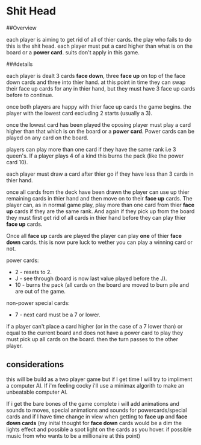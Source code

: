 # Shit Head

##Overview

each player is aiming to get rid of all of thier cards. the play who fails to do this is the shit head. each player must put a card higher than what is on the board or a **power card**. suits don't apply in this game.

###details

each player is dealt 3 cards **face down**, three **face up** on top of the face down cards and three into thier hand. at this point in time they can swap their face up cards for any in thier hand, but they must have 3 face up cards before to continue.

once both players are happy with thier face up cards the game begins. the player with the lowest card excluding 2 starts (usually a 3).

once the lowest card has been played the oposing player must play a card higher than that which is on the board or a **power card**. Power cards can be played on any card on the board.

players can play more than one card if they have the same rank i.e 3 queen's. If a player plays 4 of a kind this burns the pack (like the power card 10).

each player must draw a card after thier go if they have less than 3 cards in thier hand.

once all cards from the deck have been drawn the player can use up thier remaining cards in thier hand and then move on to their **face up** cards. The player can, as in normal game play, play more than one card from thier **face up** cards if they are the same rank. And again if they pick up from the board they must first get rid of all cards in thier hand before they can play thier **face up** cards.

Once all **face up** cards are played the player can play **one** of thier **face down** cards. this is now pure luck to wether you can play a winning card or not. 

power cards:

* 2 - resets to 2.
* J - see through (board is now last value played before the J).
* 10 - burns the pack (all cards on the board are moved to burn pile and are out of the game.

non-power special cards:

* 7 - next card must be a 7 or lower.

if a player can't place a card higher (or in the case of a 7 lower than) or equal to the current board and does not have a power card to play they must pick up all cards on the board. then the turn passes to the other player.

## considerations

this will be build as a two player game but if I get time I will try to impliment a computer AI. If i'm feeling cocky i'll use a minimax algorith to make an unbeatable computer AI.

If i get the bare bones of the game complete i will add animations and sounds to moves, special animations and sounds for powercards/special cards and if I have time change in view when getting to **face up** and **face down cards** (my inital thought for **face down** cards would be a dim the lights effect and possible a spot light on the cards as you hover. if possible music from who wants to be a millionaire at this point)








